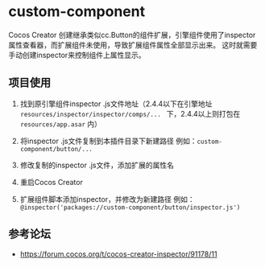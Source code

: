 # custom-component

Cocos Creator 创建继承类似cc.Button的组件扩展，引擎组件使用了inspector属性查看器，而扩展组件未使用，导致扩展组件属性全部显示出来。
这时就需要手动创建inspector来控制组件上属性显示。


## 项目使用

1. 找到原引擎组件inspector .js文件地址（2.4.4以下在引擎地址 `resources/inspector/inspector/comps/... ` 下，2.4.4以上则打包在 `resources/app.asar` 内）

2. 将inspector .js文件复制到本插件目录下新建路径 例如：`custom-component/button/...`

3. 修改复制的inspector .js文件，添加扩展的属性名

4. 重启Cocos Creator

5. 扩展组件脚本添加inspector，并修改为新建路径 例如：`@inspector('packages://custom-component/button/inspector.js')`


## 参考论坛

- https://forum.cocos.org/t/cocos-creator-inspector/91178/11
